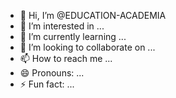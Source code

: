 - 👋 Hi, I’m @EDUCATION-ACADEMIA
- 👀 I’m interested in ...
- 🌱 I’m currently learning ...
- 💞️ I’m looking to collaborate on ...
- 📫 How to reach me ...
- 😄 Pronouns: ...
- ⚡ Fun fact: ...

<!---
EDUCATION-ACADEMIA/EDUCATION-ACADEMIA is a ✨ special ✨ repository because its `README.md` (this file) appears on your GitHub profile.
You can click the Preview link to take a look at your changes.
--->
